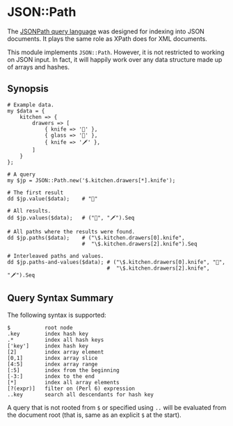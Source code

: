# JSON::Path

The [JSONPath query language](https://goessner.net/articles/JsonPath/) was
designed for indexing into JSON documents. It plays the same role as XPath
does for XML documents.

This module implements `JSON::Path`. However, it is not restricted to working
on JSON input. In fact, it will happily work over any data structure made up of
arrays and hashes.

## Synopsis

    # Example data.
    my $data = {
        kitchen => {
            drawers => [
                { knife => '🔪' },
                { glass => '🍷' },
                { knife => '🗡️' },
            ]
        }
    };

    # A query
    my $jp = JSON::Path.new('$.kitchen.drawers[*].knife');

    # The first result
    dd $jp.value($data);    # "🔪"

    # All results.
    dd $jp.values($data);   # ("🔪", "🗡️").Seq

    # All paths where the results were found.
    dd $jp.paths($data);    # ("\$.kitchen.drawers[0].knife",
                            #  "\$.kitchen.drawers[2].knife").Seq

    # Interleaved paths and values.
    dd $jp.paths-and-values($data); # ("\$.kitchen.drawers[0].knife", "🔪",
                                    #  "\$.kitchen.drawers[2].knife", "🗡️").Seq

## Query Syntax Summary

The following syntax is supported:

    $           root node
    .key        index hash key
    .*          index all hash keys
    ['key']     index hash key
    [2]         index array element
    [0,1]       index array slice
    [4:5]       index array range
    [:5]        index from the beginning
    [-3:]       index to the end
    [*]         index all array elements
    [?(expr)]   filter on (Perl 6) expression
    ..key       search all descendants for hash key

A query that is not rooted from `$` or specified using `..` will be evaluated
from the document root (that is, same as an explicit `$` at the start).
